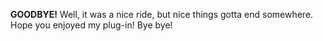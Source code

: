 **GOODBYE!**
Well, it was a nice ride, but nice things gotta end somewhere. Hope you enjoyed my plug-in! 
Bye bye!
